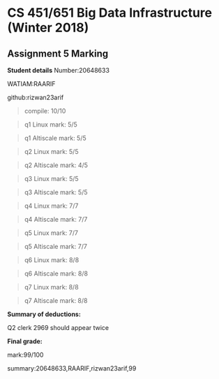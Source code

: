 # CS 451/651 Big Data Infrastructure (Winter 2018)
## Assignment 5 Marking
**Student details**
Number:20648633

WATIAM:RAARIF

github:rizwan23arif

>compile: 10/10

>q1 Linux mark: 5/5

>q1 Altiscale mark: 5/5

>q2 Linux mark: 5/5

>q2 Altiscale mark: 4/5

>q3 Linux mark: 5/5

>q3 Altiscale mark: 5/5

>q4 Linux mark: 7/7

>q4 Altiscale mark: 7/7

>q5 Linux mark: 7/7

>q5 Altiscale mark: 7/7

>q6 Linux mark: 8/8

>q6 Altiscale mark: 8/8

>q7 Linux mark: 8/8

>q7 Altiscale mark: 8/8

**Summary of deductions:**

Q2 clerk 2969 should appear twice



**Final grade:**

mark:99/100

summary:20648633,RAARIF,rizwan23arif,99

